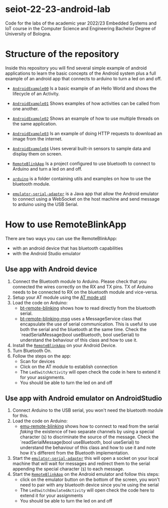 # seiot-22-23-android-lab

Code for the labs of the academic year 2022/23 Embedded Systems and IoT course in the Computer Science and Engineering Bachelor Degree of University of Bologna.

# Structure of the repository
Inside this repository you will find several simple example of android applications to learn the basic concepts of the Android system plus a full example of an android app that connects to arduino to turn a led on and off.

- [`AndroidExample00`](./AndroidExample00)
Is a basic example of an Hello World and shows the lifecycle of an Activity.

- [`AndroidExample01`](./AndroidExample01)
Shows examples of how activities can be called from one another.

- [`AndroidExample02`](./AndroidExample02)
Shows an example of how to use multiple threads on the same application.

- [`AndroidExample03`](./AndroidExample03)
Is an example of doing HTTP requests to download an image from the internet.

- [`AndroidExample04`](./AndroidExample04)
Uses several built-in sensors to sample data and display them on screen.

- [`RemoteBlinkApp`](./RemoteBlinkApp)
Is a project configured to use bluetooth to connect to Arduino and turn a led on and off.

- [`arduino`](./arduino) is a folder containing utils and examples on how to use the bluetooth module.
  
- [`emulator-serial-adapter`](./emulator-serial-adapter) is a Java app that allow the Android emulator to connect using a WebSocket on the host machine and send message to arduino using the USB Serial.

# How to use RemoteBlinkApp

There are two ways you can use the RemoteBlinkApp:
- with an android device that has bluetooth capabilities
- with the Android Studio emulator

## Use app with Android device
1. Connect the Bluetooth module to Arduino. Please check that you connected the wires correctly on the RX and TX pins. TX of Arduino needs to be connected to RX on the bluetooth module and vice-versa. 
2. Setup your AT module using the [AT mode util](./arduino/at-mode-HC05/at-mode-HC05.ino)
3. Load the code on Arduino:
   - [bt-remote-blinking](./arduino/bt-remote-blinking/bt-remote-blinking) shows how to read directly from the bluetooth serial.
   - [bt-remote-blinking-msg](./arduino/bt-remote-blinking-msg/bt-remote-blinking-msg) uses a MessageService class that encapsulate the use of serial communication. This is useful to use both the serial and the bluetooth at the same time.
   Check the `readSerialMessage(bool useBluetooth, bool useSerial) to understand the behaviour of this class and how to use it.
4. Install the [`RemoteBlinkApp`](./RemoteBlinkApp) on your Android Device.
5. Turn Bluetooth On.
6. Follow the steps on the app:
   - Scan for devices
   - Click on the AT module to establish connection
   - The `LedSwitchActivity` will open check the code in here to extend it for your assignments.
   - You should be able to turn the led on and off

## Use app with Android emulator on AndroidStudio
1. Connect Arduino to the USB serial, you won't need the bluetooth module for this.
3. Load the code on Arduino:
   - [emu-remote-blinking](./arduino/bt-remote-blinking/emu-remote-blinking) shows how to connect to read from the serial _faking_ the existence of two separate channels by using a special character (`$`) to discriminate the source of the message. Check the `readSerialMessage(bool useBluetooth, bool useSerial) to understand the behaviour of this class and how to use it and note how it's different from the Bluetooth implementation.
4. Start the [`emulator-serial-adapter`](./emulator-serial-adapter) this will open a socket on your local machine that will wait for messages and redirect them to the serial appending the special character (`$`) to each message.
5. Start the [`RemoteBlinkApp`](./RemoteBlinkApp) on the Android emulator and follow this steps:
   - click on the emulator button on the bottom of the screen, you won't need to pair with any bluetooth device since you're using the serial
   - The `LedSwitchEmulatedActivity` will open check the code here to extend it for your assignments
   - You should be able to turn the led on and off
  

